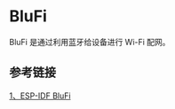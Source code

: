 # BluFi

BluFi 是通过利用蓝牙给设备进行 Wi-Fi 配网。




## 参考链接

[1、ESP-IDF BluFi](https://docs.espressif.com/projects/esp-idf/zh_CN/latest/esp32/api-guides/ble/blufi.html)

